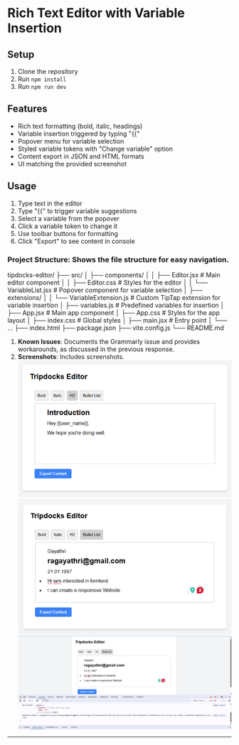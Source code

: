 # Rich Text Editor with Variable Insertion

## Setup
1. Clone the repository
2. Run `npm install`
3. Run `npm run dev`

## Features
- Rich text formatting (bold, italic, headings)
- Variable insertion triggered by typing "{{"
- Popover menu for variable selection
- Styled variable tokens with "Change variable" option
- Content export in JSON and HTML formats
- UI matching the provided screenshot

## Usage
1. Type text in the editor
2. Type "{{" to trigger variable suggestions
3. Select a variable from the popover
4. Click a variable token to change it
5. Use toolbar buttons for formatting
6. Click "Export" to see content in console



### Project Structure: Shows the file structure for easy navigation.
tipdocks-editor/
├── src/
│   ├── components/
│   │   ├── Editor.jsx        # Main editor component
│   │   ├── Editor.css        # Styles for the editor
│   │   └── VariableList.jsx  # Popover component for variable selection
│   ├── extensions/
│   │   └── VariableExtension.js  # Custom TipTap extension for variable insertion
│   ├── variables.js          # Predefined variables for insertion
│   ├── App.jsx               # Main app component
│   ├── App.css               # Styles for the app layout
│   ├── index.css             # Global styles
│   ├── main.jsx              # Entry point
│   └── ...
├── index.html
├── package.json
├── vite.config.js
└── README.md
1. **Known Issues**: Documents the Grammarly issue and provides workarounds, as discussed in the previous response.
2. **Screenshots**: Includes screenshots.
![First Screenshot](src/assets/first.png)
![Filled Screenshot](src/assets/filled.png)
![Export Screenshot](src/assets/export.png)
---


